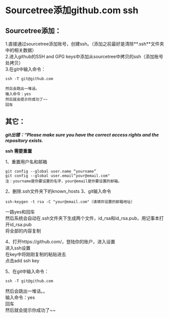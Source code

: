 # Sourcetree添加github.com ssh


## Sourcetree添加：
1.直接通过sourcetree添加账号，创建ssh。（添加之前最好是清除**.ssh**文件夹中的相关数据）\
2.进入github的SSH and GPG keys中添加从sourcetree中拷贝的ssh（添加账号处拷贝）\
3.在git中输入命令：
```
ssh -T git@github.com

然后会跳出一堆话。
输入命令：yes
然后就会提示你成功了~~
回车
```

## 其它：
***git出错：“Please make sure you have the correct access rights and the repository exists.***

**ssh 需要重置**  

1、重置用户名和邮箱
```
git config --global user.name “yourname”
git config --global user.email“your@email.com"
注：yourname是你要设置的名字，your@email是你要设置的邮箱。
```
 2、删除.ssh文件夹下的known_hosts
 3、git输入命令 
```
ssh-keygen -t rsa -C "your@email.com"（请填你设置的邮箱地址）
```
一路yes和回车 \
然后系统会自动在.ssh文件夹下生成两个文件，id_rsa和id_rsa.pub，用记事本打开id_rsa.pub \
将全部的内容复制

4、打开https://github.com/，登陆你的账户，进入设置 \
 进入ssh设置 \
 在key中将刚刚复制的粘贴进去 \
 点击add ssh key

5、在git中输入命令：
```
ssh -T git@github.com
```
然后会跳出一堆话。。 \
输入命令：yes\
回车\
然后就会提示你成功了~~
